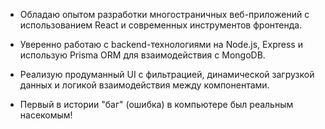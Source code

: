 - Обладаю опытом разработки многостраничных веб-приложений с использованием React и современных инструментов фронтенда.
- Уверенно работаю с backend-технологиями на Node.js, Express и использую Prisma ORM для взаимодействия с MongoDB.
- Реализую продуманный UI с фильтрацией, динамической загрузкой данных и логикой взаимодействия между компонентами.

- Первый в истории "баг" (ошибка) в компьютере был реальным насекомым!
